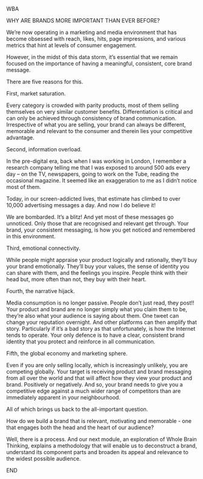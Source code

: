 WBA


WHY ARE BRANDS MORE IMPORTANT THAN EVER BEFORE?


We’re now operating in a marketing and media environment that has become obsessed with reach, likes, hits, page impressions, and various metrics that hint at levels of consumer engagement.


However, in the midst of this data storm, it’s essential that we remain focused on the importance of having a meaningful, consistent, core brand message.


There are five reasons for this.


First, market saturation.


Every category is crowded with parity products, most of them selling themselves on very similar customer benefits. Differentiation is critical and can only be achieved through consistency of brand communication. Irrespective of what you are selling, your brand can always be different, memorable and relevant to the consumer and therein lies your competitive advantage.


Second, information overload.


In the pre-digital era, back when I was working in London, I remember a research company telling me that I was exposed to around 500 ads every day – on the TV, newspapers, going to work on the Tube, reading the occasional magazine. It seemed like an exaggeration to me as I didn’t notice most of them.


Today, in our screen-addicted lives, that estimate has climbed to over 10,000 advertising messages a day. And now I do believe it!


We are bombarded. It’s a blitz! And yet most of these messages go unnoticed. Only those that are recognised and relevant get through. Your brand, your consistent messaging, is how you get noticed and remembered in this environment.


Third, emotional connectivity.


While people might appraise your product logically and rationally, they’ll buy your brand emotionally. They’ll buy your values, the sense of identity you can share with them, and the feelings you inspire. People think with their head but, more often than not, they buy with their heart.


Fourth, the narrative hijack.


Media consumption is no longer passive. People don’t just read, they post!! Your product and brand are no longer simply what you claim them to be, they’re also what your audience is saying about them. One tweet can change your reputation overnight. And other platforms can then amplify that story. Particularly if it’s a bad story as that unfortunately, is how the Internet tends to operate. Your only defence is to have a clear, consistent brand identity that you protect and reinforce in all communication.


Fifth, the global economy and marketing sphere.


Even if you are only selling locally, which is increasingly unlikely, you are competing globally. Your target is receiving product and brand messaging from all over the world and that will affect how they view your product and brand. Positively or negatively. And so, your brand needs to give you a competitive edge against a much wider range of competitors than are immediately apparent in your neighbourhood.


All of which brings us back to the all-important question.


How do we build a brand that is relevant, motivating and memorable - one that engages both the head and the heart of our audience?


Well, there is a process. And our next module, an exploration of Whole Brain Thinking, explains a methodology that will enable us to deconstruct a brand, understand its component parts and broaden its appeal and relevance to the widest possible audience.


END

